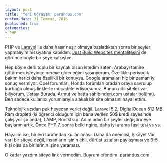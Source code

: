 ```yaml
---
layout: post
title: 'Yeni Uğraşım: parandus.com'
custom-date: 31 Temmuz, 2016
published: true
categories: 
- PHP
---
```


PHP ve [Laravel](https://laravel.com) ile daha haşır neşir olmaya başladıktan sonra bir şeyler yapmalıyım hissiyatına kapıldım. [Just Build Websites mentalitesini](https://github.com/melanierichards/just-build-websites) de görünce böyle bir şeye kalkıştım. 

Hep böyle derli toplu bir kaynak olsun istedim zaten. Arabayı tamire götürmek isteyince nereye gideceğimi şaşırıyorum. Özellikle periyodik bakım harici daha özellikli bir konuysa. Google aramaları hiç bir zaman iyi sonuç vermiyor. Opel forumları, Honda forumları oradan oraya savrulup kurbağa olmuş linklerle mücadele ediyorsunuz. Bunun gibi siteler var biliyorum, [Ustası Burada](https://www.ustasiburada.com), [Armut](http://armut.com) ve hatta [sahibinden.com ustalar bölümü](https://www.sahibinden.com/hizmetler). Ben sadece kullanıcı yorumlarıyla alakalı bir site olmasını hayal ettim. 

Teknolojik açıdan pek heyecan verici değil. Laravel 5.2, DigitalOcean 512 MB Ram dropleti (ki öğrenci olduğum için bana verilen 50$ kredi sayesinde çalışıyor şu anda), LAMP, Bootstrap. Adım adım bir şeyler değiştirmeye başlarım artık. Önce PHP 7, sonra belki nginx, daha iyi arama fasilitesi vs vs. 

Hayalim ise, birileri tarafından kullanılması. Daha da önemlisi, Şikayet Var vari bir siteye değil, insanların işinin ehli, dürüst ustaları paylaşması ve 3-5 kişi olsa da birilerinin işine yaraması. 

O kadar yazdım siteye link vermedim. Buyrum efendim. [parandus.com](http://www.parandus.com). 